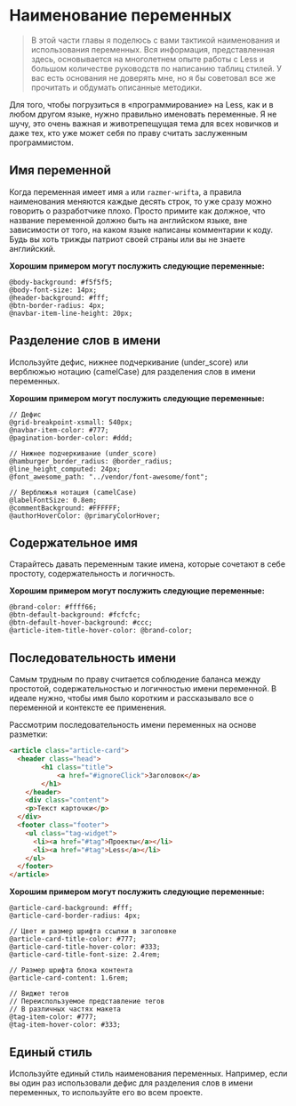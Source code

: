 # Наименование переменных

> В этой части главы я поделюсь с вами тактикой наименования и использования переменных. Вся информация, представленная здесь, основывается на многолетнем опыте работы с Less и большом количестве руководств по написанию таблиц стилей. У вас есть основания не доверять мне, но я бы советовал все же прочитать и обдумать описанные методики.

Для того, чтобы погрузиться в «программирование» на Less, как и в любом другом языке, нужно правильно именовать переменные. Я не шучу, это очень важная и животрепещущая тема для всех новичков и даже тех, кто уже может себя по праву считать заслуженным программистом.




## Имя переменной

Когда переменная имеет имя `a` или `razmer-wrifta`, а правила наименования меняются каждые десять строк, то уже сразу можно говорить о разработчике плохо. Просто примите как должное, что название переменной должно быть на английском языке, вне зависимости от того, на каком языке написаны комментарии к коду. Будь вы хоть трижды патриот своей страны или вы не знаете английский.

**Хорошим примером могут послужить следующие переменные:**

```less
@body-background: #f5f5f5;
@body-font-size: 14px;
@header-background: #fff;
@btn-border-radius: 4px;
@navbar-item-line-height: 20px;
```




## Разделение слов в имени

Используйте дефис, нижнее подчеркивание (under_score) или верблюжью нотацию (camelCase) для разделения слов в имени переменных.

**Хорошим примером могут послужить следующие переменные:**

```less
// Дефис
@grid-breakpoint-xsmall: 540px;
@navbar-item-color: #777;
@pagination-border-color: #ddd;

// Нижнее подчеркивание (under_score)
@hamburger_border_radius: @border_radius;
@line_height_computed: 24px;
@font_awesome_path: "../vendor/font-awesome/font";

// Верблюжья нотация (camelCase)
@labelFontSize: 0.8em;
@commentBackground: #FFFFFF;
@authorHoverColor: @primaryColorHover;
```




## Содержательное имя

Старайтесь давать переменным такие имена, которые сочетают в себе простоту, содержательность и логичность.

**Хорошим примером могут послужить следующие переменные:**

```less
@brand-color: #ffff66;
@btn-default-background: #fcfcfc;
@btn-default-hover-background: #ccc;
@article-item-title-hover-color: @brand-color;
```



## Последовательность имени

Самым трудным по праву считается соблюдение баланса между простотой, содержательностью и логичностью имени переменной. В идеале нужно, чтобы имя было коротким и рассказывало все о переменной и контексте ее применения.

Рассмотрим последовательность имени переменных на основе разметки:

```html
<article class="article-card">
  <header class="head">
		<h1 class="title">
			<a href="#ignoreClick">Заголовок</a>
		</h1>
	</header>
	<div class="content">
    <p>Текст карточки</p>
  </div>
  <footer class="footer">
    <ul class="tag-widget">
      <li><a href="#tag">Проекты</a></li>
      <li><a href="#tag">Less</a></li>
    </ul>
  </footer>
</article>
```

**Хорошим примером могут послужить следующие переменные:**

```less
@article-card-background: #fff;
@article-card-border-radius: 4px;

// Цвет и размер шрифта ссылки в заголовке
@article-card-title-color: #777;
@article-card-title-hover-color: #333;
@article-card-title-font-size: 2.4rem;

// Размер шрифта блока контента
@article-card-content: 1.6rem;

// Виджет тегов
// Переиспользуемое представление тегов
// В различных частях макета
@tag-item-color: #777;
@tag-item-hover-color: #333;
```




## Единый стиль

Используйте единый стиль наименования переменных. Например, если вы один раз использовали дефис для разделения слов в имени переменных, то используйте его во всем проекте.
